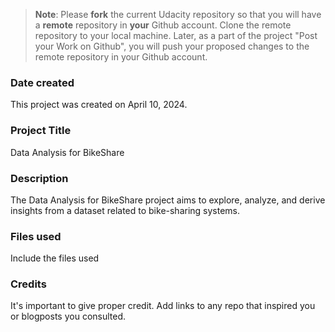 >**Note**: Please **fork** the current Udacity repository so that you will have a **remote** repository in **your** Github account. Clone the remote repository to your local machine. Later, as a part of the project "Post your Work on Github", you will push your proposed changes to the remote repository in your Github account.

### Date created
This project was created on April 10, 2024.

### Project Title
Data Analysis for BikeShare

### Description
The Data Analysis for BikeShare project aims to explore, analyze, and derive insights from a dataset related to bike-sharing systems.

### Files used
Include the files used

### Credits
It's important to give proper credit. Add links to any repo that inspired you or blogposts you consulted.

